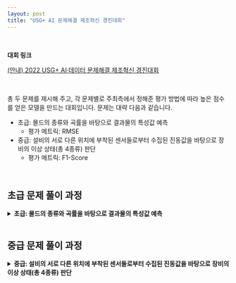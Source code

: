 ```yaml
---
layout: post
title: "USG+ AI 문제해결 제조혁신 경진대회"
---
```


<br>

**대회 링크**

[(안내) 2022 USG+ AI·데이터 문제해결 제조혁신 경진대회](https://www.all-mice.co.kr/mice/view.php?cl_srl=3044&stx=%ED%98%81%EC%8B%A0&sst=cl_is_end0DESC%2Ccl_reg_date&page=1)

<br>

총 두 문제를 제시해 주고, 각 문제별로 주최측에서 정해준 평가 방법에 따라 높은 점수를 얻은 모델을 만드는 대회입니다. 문제는 대략 다음과 같습니다.

- 초급: 몰드의 종류와 곡률을 바탕으로 결과물의 특성값 예측
    - 평가 메트릭: RMSE
- 중급: 설비의 서로 다른 위치에 부착된 센서들로부터 수집된 진동값을 바탕으로 장비의 이상 상태(총 4종류) 판단
    - 평가 메트릭: F1-Score

<br>


## 초급 문제 풀이 과정

<details>
<summary><b>초급: 몰드의 종류와 곡률을 바탕으로 결과물의 특성값 예측</b></summary>
<div markdown="1">
    
![Untitled](https://github.com/SuhwanMylife/SuhwanMylife.github.io/assets/70688382/2b115916-6852-463d-a579-299e494e8fb7)

<br>

### 데이터 구성

- **MACHINE_NO:** 설비 번호. 단, 기본적으로 모든 설비는 동일한 규격을 갖고 있음
- **EQUIP1~4:** 압축성형에 사용되는 몰드를 나타내는 값. 1개 제품 생산에 상2, 하2로 총 4개의 몰드가 조합. 아이템 이름에 사용되는 숫자는 단순 인덱스로 몰드의 특성과 관계가 없음. 서로 다른 이름의 몰드는 서로 다른 특성을 가짐
- **VAL1, VAL2:** 몰드 조합과 재료 특성을 통하여 결정되는 몰드의 곡률값
- **OUT:** 최종 생산 결과의 특성값으로, 모델은 위의 값들을 입력받아 OUT 열의 값을 예측해야 함

<br>

### 데이터 전처리

- MACHINE NO, EQUIP1, EQUIP2, EQUIP3, EQUIP4번을 OneHotEncoding으로 처리
- EQUIP3의 경우 train_set과 test_set의 장비 개수가 51, 54개로 각각 달라서 합쳐서 처리한 후 다시 나눠서 train_set에 붙임
- 최종적으로 MACHINE NO, EQUIP1, EQUIP2 EQUIP3, EQUIP4,을 one-hot encoding하고 val1, val2를 그대로 활용하여 총 189개의 변수가 학습에 투입

```python
temp_x_scale_val1 = train_data[['VAL1']]
temp_x_scale_val2 = train_data[['VAL2']]

temp_x_scale_val1_test = test_data[['VAL1']]
temp_x_scale_val2_test = test_data[['VAL2']]

temp_y_scale = train_data[['OUT']]
temp_x_test_scale = train_data[['VAL1', 'VAL2']]

temp_1 = (temp_x_scale_val1.values - temp_x_scale_val1.values.min(axis=0)) / (temp_x_scale_val1.values.max(axis=0) - temp_x_scale_val1.values.min(axis=0))
temp_2 = (temp_x_scale_val2.values - temp_x_scale_val2.values.min(axis=0)) / (temp_x_scale_val2.values.max(axis=0) - temp_x_scale_val2.values.min(axis=0))

temp_1_test = (temp_x_scale_val1_test.values - temp_x_scale_val1_test.values.min(axis=0)) / (temp_x_scale_val1_test.values.max(axis=0) - temp_x_scale_val1_test.values.min(axis=0))
temp_2_test = (temp_x_scale_val2_test.values - temp_x_scale_val2_test.values.min(axis=0)) / (temp_x_scale_val2_test.values.max(axis=0) - temp_x_scale_val2_test.values.min(axis=0))

temp_1 = pd.DataFrame(temp_1)
temp_2 = pd.DataFrame(temp_2)

temp_1_test = pd.DataFrame(temp_1_test)
temp_2_test = pd.DataFrame(temp_2_test)
```

```python
onehot_equip_3_test = test_data['EQUIP3']
onehot_equip_3 = train_data['EQUIP3']

onehot_equip_3_total = pd.concat([onehot_equip_3, onehot_equip_3_test])
onehot_equip_3_total = pd.DataFrame(onehot_equip_3_total)
encoder_equip_3_total = OneHotEncoder(categories='auto')
encoder_equip_3_total.fit(onehot_equip_3_total)
onehot_equip_3_total = onehot_equip_3_total = encoder_equip_3_total.transform(onehot_equip_3_total).toarray()
onehot_equip_3_total = onehot_equip_3_total.astype('int')
onehot_equip_3_total = pd.DataFrame(onehot_equip_3_total)

onehot_equip_3 = onehot_equip_3_total.loc[:len(onehot_equip_3)-1]
onehot_equip_3_test = onehot_equip_3_total.loc[len(onehot_equip_3):]

onehot_equip_3_test.reset_index(inplace=True)
onehot_equip_3_test = onehot_equip_3_test.drop(columns=['index'])
```

```python
onehot_machine = train_data['MACHINE_NO']
onehot_equip_1 = train_data['EQUIP1']
onehot_equip_2 = train_data['EQUIP2']
onehot_equip_4 = train_data['EQUIP4']

onehot_machine = pd.DataFrame(onehot_machine)
onehot_equip_1 = pd.DataFrame(onehot_equip_1)
onehot_equip_2 = pd.DataFrame(onehot_equip_2)
onehot_equip_4 = pd.DataFrame(onehot_equip_4)

encoder_machine = OneHotEncoder(categories='auto')
encoder_equip_1 = OneHotEncoder(categories='auto')
encoder_equip_2 = OneHotEncoder(categories='auto')
encoder_equip_4 = OneHotEncoder(categories='auto')

encoder_machine.fit(onehot_machine)
encoder_equip_1.fit(onehot_equip_1)
encoder_equip_2.fit(onehot_equip_2)
encoder_equip_4.fit(onehot_equip_4)

onehot_machine = encoder_machine.transform(onehot_machine).toarray()
onehot_equip_1 = encoder_equip_1.transform(onehot_equip_1).toarray()
onehot_equip_2 = encoder_equip_2.transform(onehot_equip_2).toarray()
onehot_equip_4 = encoder_equip_4.transform(onehot_equip_4).toarray()

onehot_machine = onehot_machine.astype('int')
onehot_equip_1 = onehot_equip_1.astype('int')
onehot_equip_2 = onehot_equip_2.astype('int')
onehot_equip_4 = onehot_equip_4.astype('int')

onehot_machine = pd.DataFrame(onehot_machine)
onehot_equip_1 = pd.DataFrame(onehot_equip_1)
onehot_equip_2 = pd.DataFrame(onehot_equip_2)
onehot_equip_4 = pd.DataFrame(onehot_equip_4)

train_onehot = pd.concat([onehot_machine, onehot_equip_1, onehot_equip_2, onehot_equip_3, onehot_equip_4], axis=1)

train_val = pd.concat([temp_x_scale_val1, temp_x_scale_val2], axis=1)
train_final = pd.concat([train_onehot, train_val], axis=1)
```

<br>

### 모델 구축 및 학습

- KNeighborsRegressor를 활용하였고, 전처리 데이터를 suffle하여 모델 학습에 투입
- n_neighbors=5로 지정해 가장 이웃한 5개의 최근접 데이터 포인트를 구한 후, 각 포인트 사이 거리의 역수를 가중치로 타겟 값을 산정

<br>

### 결과 및 결언

이 부분에서는 최종 10위로 마무리였고 다양한 모델을 적용시켜 보지 못해 아쉬웠습니다.

<br>

### 느낀점

현장에 입상하러 간 날, 옆자리에 대상받는 분에게 어떤 모델 쓰셨냐고 했더니 단순히 Dense층을 많이 쌓았다고 하였습니다. 허무하긴 했으나 특정 모델이 좋다고 해서 모든 곳에 적용되지 않고, 안 좋다고 해서 아예 안 쓰이지는 않는다는 것을 다시 한 번 깨닫는 계기가 되었습니다.
    
  <br>
    
</div>
</details>

<br>

## 중급 문제 풀이 과정

<details>
<summary><b>중급: 설비의 서로 다른 위치에 부착된 센서들로부터 수집된 진동값을 바탕으로 장비의 이상 상태(총 4종류) 판단</b></summary>
<div markdown="1">

![Untitled 1](https://github.com/SuhwanMylife/SuhwanMylife.github.io/assets/70688382/76c375f0-0edc-4892-b0eb-580a9af24c33)

<br>

### 데이터 구성

- 입력데이터는 A, B, C 3개의 센서에서 동시에 측정된 진동값으로 이루어져 있음
- 개별 샘플은 131 길이의 시계열로 이루어져 있으며, 총 8960개의 샘플이 학습 데이터로, 2240개의 샘플이 검증 데이터로 제공
- ID는 각 샘플의 ID로, 하나의 시계열에 해당하는 값은 같은 ID를 가지며, 각 ID(샘플) 내부의 시계열은 위에서 아래로 시간순서대로 배치
- ID 번호는 샘플 구분을 위해 무작위로 부여된 것으로, 샘플 사이의 시간적 전후와 무관

<br>

### 데이터 전처리

입력 데이터

- 393개의 feature 생성
- Reshape() 활용하여 CNN 입력층에 맞게 전처리

출력 데이터

- one-hot encoding 활용하여 총 4개의 경우에 맞게 4개의 label 생성

<br>

### 탐색적 자료 분석

- 신호 데이터임을 확인하기 위해 matplotlib.pyplot 활용하여 그래프 생성plt.plot(train_data_edit.iloc[0,1:394])
- 신호 데이터임을 알 수 있음

![Untitled 2](https://github.com/SuhwanMylife/SuhwanMylife.github.io/assets/70688382/4f91051b-4d8d-4f66-bc88-446405000e37)

<br>

### 모델 구축 및 학습

- CNN 모델 사용
    - 입력층: 입력 feature 개수에 맞게 설정 (X_train.shape[1])
    - 출력 filter 수, 커널 크기, 활성화함수(relu)를 설정하여 크게 3개의 컨볼루션 생성
- Flatten층 활용하여 Dense층 입력할 수 있도록 1차원 배열로 변환
- 총 3개의 Dense층 활용하여 마지막 활성화 함수로 softmax 선택하여 분류에 용이하게 설계
- epoch 50, 배치 사이즈 32로 설정하여 학습
- 검증 세트 따로 두지 않고 훈련세트 구성

```python
im_shape = (X_train.shape[1], 1)
inputs_cnn = Input(shape=(im_shape), name='inputs_cnn')

conv1_1 = Convolution1D(64, (6), activation='relu', input_shape=im_shape)(inputs_cnn)
conv1_1 = BatchNormalization()(conv1_1)
pool1 = MaxPool1D(pool_size=(3), strides=(2), padding='same')(conv1_1)

conv2_1=Convolution1D(64, (3), activation='relu', input_shape=im_shape)(pool1)
conv2_1=BatchNormalization()(conv2_1)
pool2=MaxPool1D(pool_size=(2), strides=(2), padding="same")(conv2_1)

conv3_1=Convolution1D(64, (3), activation='relu', input_shape=im_shape)(pool2)
conv3_1=BatchNormalization()(conv3_1)
pool3=MaxPool1D(pool_size=(2), strides=(2), padding="same")(conv3_1)

flatten=Flatten()(pool3)

dense_end1 = Dense(64, activation='relu')(flatten)
dense_end2 = Dense(32, activation='relu')(dense_end1)
main_output = Dense(4, activation='softmax', name='main_output')(dense_end2)

model = Model(inputs= inputs_cnn, outputs=main_output)
model.compile(optimizer='adam', loss='categorical_crossentropy',metrics = ['accuracy'])

history=model.fit(X_train, y_train, epochs=50, batch_size=32)
```

<br>

### 결과 및 결언

- 정확도 1로 모델 학습이 마무리될 때까지 반복 학습하여 제출
- 이전에 심전도 분석 시 CNN을 활용했던 경험이 있어 쉽게 해결할 수 있었음
- 원본 데이터의 자료형, feature 수 등을 파악하여 알맞은 전처리 방법을 알 수 있었음

```
Epoch 1/50
8960/8960 [==============================] - 6s 693us/step - loss: 0.0706 - acc: 0.9739
Epoch 2/50
8960/8960 [==============================] - 5s 565us/step - loss: 0.0068 - acc: 0.9982
Epoch 3/50
8960/8960 [==============================] - 5s 561us/step - loss: 0.0102 - acc: 0.9965
Epoch 4/50
8960/8960 [==============================] - 5s 571us/step - loss: 0.0066 - acc: 0.9987
Epoch 5/50
8960/8960 [==============================] - 5s 574us/step - loss: 0.0015 - acc: 0.9994

Epoch 47/50
8960/8960 [==============================] - 5s 577us/step - loss: 1.6230e-07 - acc: 1.0000
Epoch 48/50
8960/8960 [==============================] - 5s 571us/step - loss: 2.2762e-07 - acc: 1.0000
Epoch 49/50
8960/8960 [==============================] - 5s 564us/step - loss: 2.5197e-06 - acc: 1.0000
Epoch 50/50
8960/8960 [==============================] - 5s 563us/step - loss: 1.1935e-07 - acc: 1.0000
```
<br>
</div>
</details>
